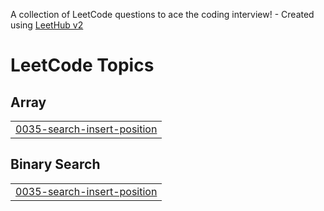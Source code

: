A collection of LeetCode questions to ace the coding interview! - Created using [LeetHub v2](https://github.com/arunbhardwaj/LeetHub-2.0)
<!---LeetCode Topics Start-->
# LeetCode Topics
## Array
|  |
| ------- |
| [0035-search-insert-position](https://github.com/Deepthi2001/Daily-Coding/tree/master/0035-search-insert-position) |
## Binary Search
|  |
| ------- |
| [0035-search-insert-position](https://github.com/Deepthi2001/Daily-Coding/tree/master/0035-search-insert-position) |
<!---LeetCode Topics End-->